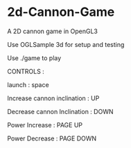 # 2d-Cannon-Game


A 2D cannon game in OpenGL3


Use OGLSample 3d for setup and testing


Use ./game to play


CONTROLS :


launch  : space


Increase cannon inclination : UP


Decrease cannon Inclination : DOWN


Power Increase : PAGE UP


Power Decrease : PAGE DOWN
